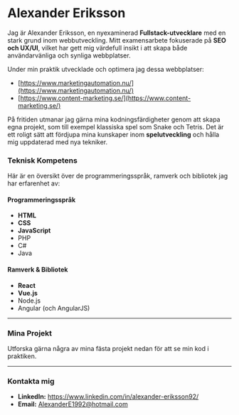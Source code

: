 # Alexander Eriksson

Jag är Alexander Eriksson, en nyexaminerad **Fullstack-utvecklare** med en stark grund inom webbutveckling. Mitt examensarbete fokuserade på **SEO och UX/UI**, vilket har gett mig värdefull insikt i att skapa både användarvänliga och synliga webbplatser.

Under min praktik utvecklade och optimera jag dessa webbplatser:
* [https://www.marketingautomation.nu/](https://www.marketingautomation.nu/)
* [https://www.content-marketing.se/](https://www.content-marketing.se/)

På fritiden utmanar jag gärna mina kodningsfärdigheter genom att skapa egna projekt, som till exempel klassiska spel som Snake och Tetris. Det är ett roligt sätt att fördjupa mina kunskaper inom **spelutveckling** och hålla mig uppdaterad med nya tekniker.

### **Teknisk Kompetens**

Här är en översikt över de programmeringsspråk, ramverk och bibliotek jag har erfarenhet av:

#### **Programmeringsspråk**
* **HTML**
* **CSS**
* **JavaScript**
* PHP
* C#
* Java

#### **Ramverk & Bibliotek**
* **React**
* **Vue.js**
* Node.js
* Angular (och AngularJS)

---

### **Mina Projekt**

Utforska gärna några av mina fästa projekt nedan för att se min kod i praktiken. 

---

### **Kontakta mig**

* **LinkedIn:** https://www.linkedin.com/in/alexander-eriksson92/
* **Email:** AlexanderE1992@hotmail.com

